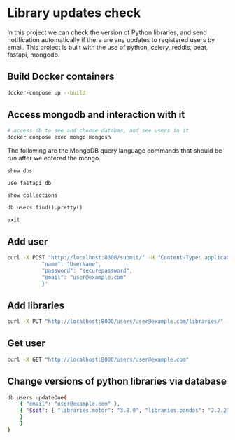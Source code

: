 # Library updates check
In this project we can check the version of Python libraries, and send notification automatically if there are any updates to registered users by email.
This project is built with the use of python, celery, reddis, beat, fastapi, mongodb.

## Build Docker containers
```bash
docker-compose up --build
```

## Access mongodb and interaction with it
```bash
# access db to see and choose databas, and see users in it
docker compose exec mongo mongosh 
```
The following are the MongoDB query language commands that should be run after we entered the mongo.
```
show dbs
```
```
use fastapi_db
```
```
show collections
```
```
db.users.find().pretty()
```
```
exit
```

## Add user
```bash
curl -X POST "http://localhost:8000/submit/" -H "Content-Type: application/json" -d '{
           "name": "UserName",
           "password": "securepassword",
           "email": "user@example.com"
           }'
```

## Add libraries
```bash
curl -X PUT "http://localhost:8000/users/user@example.com/libraries/" -H "Content-Type: application/json" -d '{"libraries": ["motor", "pandas"]}'
```

## Get user
```bash
curl -X GET "http://localhost:8000/users/user@example.com" 
```

## Change versions of python libraries via database
```bash
db.users.updateOne(
    { "email": "user@example.com" },  
    { "$set": { "libraries.motor": "3.8.0", "libraries.pandas": "2.2.2"
    } 
    } 
) 
```


